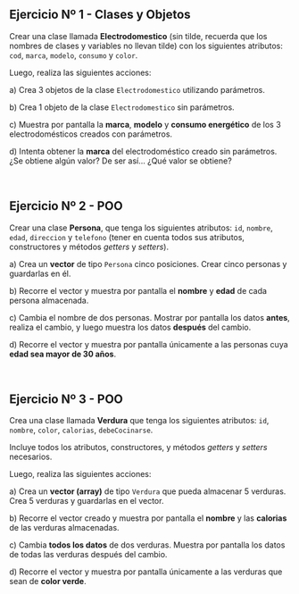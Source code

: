 ## Ejercicio Nº 1 - Clases y Objetos

Crear una clase llamada **Electrodomestico** (sin tilde, recuerda que los nombres de clases y variables no llevan tilde) con los siguientes atributos: `cod`, `marca`, `modelo`, `consumo` y `color`.

Luego, realiza las siguientes acciones:

a) Crea 3 objetos de la clase `Electrodomestico` utilizando parámetros.
    
b) Crea 1 objeto de la clase `Electrodomestico` sin parámetros.
    
c) Muestra por pantalla la **marca**, **modelo** y **consumo energético** de los 3 electrodomésticos creados con parámetros.
    
d) Intenta obtener la **marca** del electrodoméstico creado sin parámetros. 
	¿Se obtiene algún valor? 
	De ser así… ¿Qué valor se obtiene?   

<br>

## Ejercicio Nº 2 - POO

Crear una clase **Persona**, que tenga los siguientes atributos: `id`, `nombre`, `edad`, `direccion` y `telefono` (tener en cuenta todos sus atributos, constructores y métodos _getters_ y _setters_).

a) Crea un **vector** de tipo `Persona` cinco posiciones. Crear cinco personas y guardarlas en él.
    
b) Recorre el vector y muestra por pantalla el **nombre** y **edad** de cada persona almacenada.
    
c) Cambia el nombre de dos personas. Mostrar por pantalla los datos **antes**, realiza el cambio, y luego muestra los datos **después** del cambio.
    
d) Recorre el vector y muestra por pantalla únicamente a las personas cuya **edad sea mayor de 30 años**.

<br>

## Ejercicio Nº 3 - POO

Crea una clase llamada **Verdura** que tenga los siguientes atributos: `id`, `nombre`, `color`, `calorias`, `debeCocinarse`.

Incluye todos los atributos, constructores, y métodos _getters_ y _setters_ necesarios.

Luego, realiza las siguientes acciones:

a) Crea un **vector (array)** de tipo `Verdura` que pueda almacenar 5 verduras. Crea 5 verduras y guardarlas en el vector.
    
b) Recorre el vector creado y muestra por pantalla el **nombre** y las **calorias** de las verduras almacenadas.
    
c) Cambia **todos los datos** de dos verduras. Muestra por pantalla los datos de todas las verduras después del cambio.
    
d) Recorre el vector y muestra por pantalla únicamente a las verduras que sean de **color verde**.
	